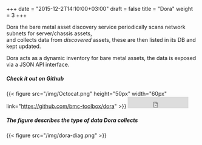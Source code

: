 +++
date = "2015-12-2T14:10:00+03:00"
draft = false
title = "Dora"
weight = 3
+++

  Dora the bare metal asset discovery service periodically scans network subnets for server/chassis assets,  
  and collects data from _discovered_ assets,  these are then listed in its DB and kept updated.

Dora acts as a dynamic inventory for bare metal assets, the data is exposed via a JSON API interface.

##### **Check it out on Github**
  {{< figure src="/img/Octocat.png" height="50px" width="60px" link="https://github.com/bmc-toolbox/dora" >}} <iframe src="https://ghbtns.com/github-btn.html?user=bmc-toolbox&repo=dora&type=star&count=true" frameborder="0" scrolling="0" width="160px" height="30px"></iframe>
 
  
##### The figure describes the type of data Dora collects  

{{< figure src="/img/dora-diag.png" >}}
